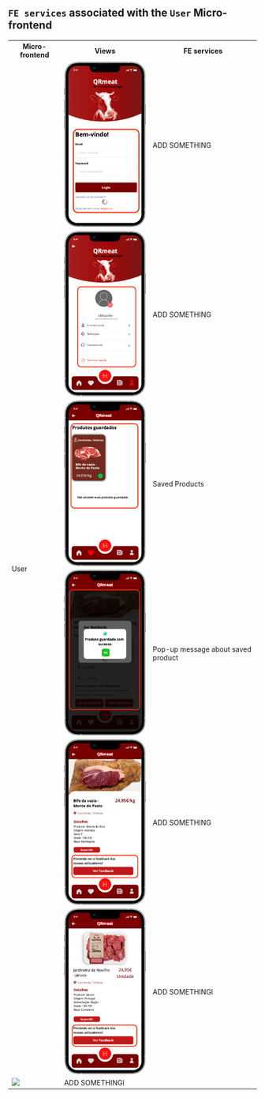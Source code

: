 ## `FE services` associated with the `User` Micro-frontend

<table>
  <tr>
    <th>Micro-frontend</th>
    <th>Views</th>
    <th>FE services</th>
  </tr>
  <tr>
    <td rowspan="7">User</td>
    <td rowspan="2"><img src="https://github.com/DuarteVDG/aw-project/blob/main/fe-services/images/UserAuthentication.png?raw=true"
     style="width: 200px; height: auto;" /></td>
    <td> ADD SOMETHING </td>
  </tr>
  <tr>
    
  </tr>
  <tr>
    <td><img src="https://github.com/DuarteVDG/aw-project/blob/main/fe-services/images/UserProfile1.png?raw=true"
     style="width: 200px; height: auto;" /></td>
    <td>ADD SOMETHING</td>
  </tr>
  <tr>
    <td><img src="https://github.com/DuarteVDG/aw-project/blob/main/fe-services/images/UserProfile2.png?raw=true"
     style="width: 200px; height: auto;" /></td>
    <td>Saved Products</td>
  </tr>
  <tr>
    <td><img src="https://github.com/DuarteVDG/aw-project/blob/main/fe-services/images/UserProfile3.png?raw=true"
     style="width: 200px; height: auto;" /></td>
    <td>Pop-up message about saved product</td>
  </tr>
  <tr>
    <td><img src="https://github.com/DuarteVDG/aw-project/blob/main/fe-services/images/Feedback1.png?raw=true"
     style="width: 200px; height: auto;" /></td>
    <td>ADD SOMETHING</td>
  </tr>
  <tr>
    <td><img src="https://github.com/DuarteVDG/aw-project/blob/main/fe-services/images/Feedback2.png?raw=true"
     style="width: 200px; height: auto;" /></td>
    <td>ADD SOMETHINGl</td>
  </tr>
  <tr>
    <td><img src="https://github.com/DuarteVDG/aw-project/blob/main/fe-services/images/Feedback3.png?raw=true"
     style="width: 200px; height: auto;" /></td>
    <td>ADD SOMETHINGl</td>
  </tr>


  
</table>


